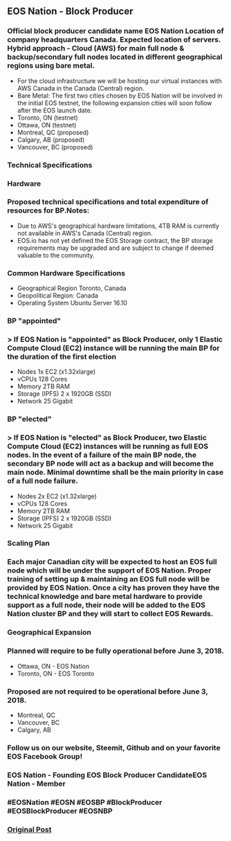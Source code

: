 <h2 class='m-p-m-t-b text-align-left'>EOS Nation - Block Producer</h2>

<h3 class='m-p-m-t-b'><span class='markdown-bold'>Official block producer</span> candidate name EOS Nation Location of company headquarters Canada. Expected location of servers. Hybrid approach - Cloud (AWS) for main full node & backup/secondary full nodes located in different geographical regions using bare metal.</h3>

<ul class='markdown-list'>
	<li> For the cloud infrastructure we will be hosting our virtual instances with AWS Canada in the Canada (Central) region.</li>
	<li> Bare Metal: The first two cities chosen by EOS Nation will be involved in the initial EOS testnet, the following expansion cities will soon follow after the EOS launch date.</li>
	<li> Toronto, ON (testnet)</li>
	<li> Ottawa, ON (testnet)</li>
	<li> Montreal, QC (proposed)</li>
	<li> Calgary, AB (proposed)</li>
	<li> Vancouver, BC (proposed)</li>
</ul>

<h3 class='m-p-m-t-b'> <span class='markdown-bold'>
	Technical Specifications 
</h3>
<h3 class='m-p-m-t-b'> <span class='markdown-bold'>
	Hardware
</h3>
<h3 class='m-p-m-t-b'>
	Proposed technical specifications and total expenditure of resources for BP.Notes:</span> 
</h3>

<ul class='markdown-list'>
	<li> Due to AWS's geographical hardware limitations, 4TB RAM is currently not available in AWS's Canada (Central) region.</li>
	<li> EOS.io has not yet defined the EOS Storage contract, the BP storage requirements may be upgraded and are subject to change if deemed valuable to the community.</li>
</ul>

<h3 class='m-p-m-t-b'> <span class='markdown-bold'>Common Hardware Specifications</span></h3>

<ul class='markdown-list'>
	<li> Geographical Region Toronto, Canada</li>
	<li> Geopolitical Region: Canada</li>
	<li> Operating System Ubuntu Server 16.10</li>
</ul>

<h3 class='m-p-m-t-b'> <span class='markdown-bold'>BP "appointed"</span></h3>
<h3 class='m-p-m-t-b'>>
	If EOS Nation is "appointed" as Block Producer, only 1 Elastic Compute Cloud (EC2) instance will be running the main BP for the duration of the first election
</h3>

<ul class='markdown-list'>
	<li> Nodes 1x EC2 (x1.32xlarge)</li>
	<li> vCPUs 128 Cores</li>
	<li> Memory 2TB RAM</li>
	<li> Storage (IPFS) 2 x 1920GB (SSD)</li>
	<li> Network 25 Gigabit</li>
</ul>

<h3 class='m-p-m-t-b'> <span class='markdown-bold'>BP "elected"</span></h3>
<h3 class='m-p-m-t-b'>>
	If EOS Nation is "elected" as Block Producer, two Elastic Compute Cloud (EC2) instances will be running as full EOS nodes. In the event of a failure of the main BP node, the secondary BP node will act as a backup and will become the main node. Minimal downtime shall be the main priority in case of a full node failure.
</h3>

<ul class='markdown-list'>
	<li> Nodes 2x EC2 (x1.32xlarge)</li>
	<li> vCPUs 128 Cores</li>
	<li> Memory 2TB RAM</li>
	<li> Storage (IPFS) 2 x 1920GB (SSD)</li>
	<li> Network 25 Gigabit</li>
</ul>

<h3 class='m-p-m-t-b'> <span class='markdown-bold'>Scaling Plan</span></h3>

<h3 class='m-p-m-t-b'> <span class='markdown-bold'>Each major Canadian city will be expected to host an EOS full node which will be under the support of EOS Nation. Proper training of setting up & maintaining an EOS full node will be provided by EOS Nation. Once a city has proven they have the technical knowledge and bare metal hardware to provide support as a full node, their node will be added to the EOS Nation cluster BP and they will start to collect EOS Rewards.</span></h3>

<h3 class='m-p-m-t-b'>
<span class='markdown-bold'>
	Geographical Expansion
</span>
</h3>

<h3 class='m-p-m-t-b'>
<span class='markdown-bold'>
	Planned will require to be fully operational before June 3, 2018.
</span>
</h3>

<ul class='markdown-list'>
	<li> Ottawa, ON - EOS Nation</li>
	<li> Toronto, ON - EOS Toronto</li>
</ul>

<h3 class='m-p-m-t-b'> <span class='markdown-bold'>Proposed are not required to be operational before June 3, 2018.</span></h3>

<ul class='markdown-list'>
	<li> Montreal, QC</li>
	<li> Vancouver, BC</li>
	<li> Calgary, AB</li>
</ul>

<h3 class='m-p-m-t-b'> <span class='markdown-bold'>Follow us on our website</span>, Steemit, Github and on your favorite EOS Facebook Group!</h3>

<h3 class='m-p-m-t-b'>EOS Nation - Founding EOS Block Producer CandidateEOS Nation - Member</h3>

<h3 class='m-p-m-t-b'> <span class='markdown-bold'>#EOSNation #EOSN #EOSBP #BlockProducer #EOSBlockProducer #EOSNBP</span></h3>

<h3 class='m-p-m-t-b'> <a href="https://steemit.com/eos/@daverex/eos-nation-block-producer" target="_blank">Original Post</a></h3>
